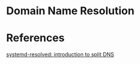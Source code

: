 # Domain Name Resolution

# References
[systemd-resolved: introduction to split DNS](https://fedoramagazine.org/systemd-resolved-introduction-to-split-dns/)
